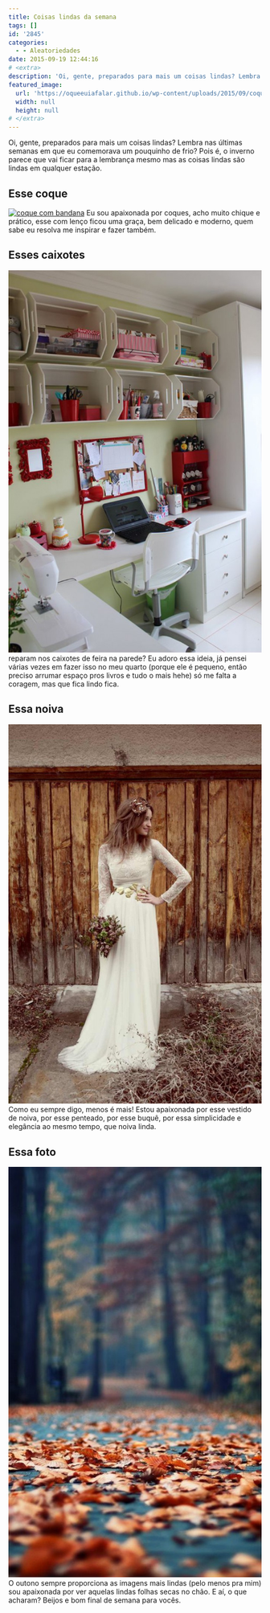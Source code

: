 ```yaml
---
title: Coisas lindas da semana
tags: []
id: '2845'
categories:
  - - Aleatoriedades
date: 2015-09-19 12:44:16
# <extra>
description: 'Oi, gente, preparados para mais um coisas lindas? Lembra nas últimas semanas em que eu comemorava um pouquinho de frio? Pois é, o inverno parece que vai ficar para a lembrança mesmo mas as coisas lindas são lindas em qualquer estação. Esse coque Eu sou apaixonada por coques, acho muito chique e prático, esse com lenço ficou uma graça, bem delicado e moderno, quem sabe eu resolva me inspirar e fazer também. Esses caixotes reparam nos caixotes de feira na parede? Eu adoro essa ideia, já pensei várias vezes em fazer isso no meu quarto (porque ele é pequeno, então preciso arrumar espaço pros livros e tudo o mais hehe) só me falta a coragem, mas que fica lindo fica. Essa noiva Como eu sempre digo, menos é mais! Estou apaixonada por esse vestido de noiva, por esse penteado, por &hellip;'
featured_image: 
  url: 'https://oqueeuiafalar.github.io/wp-content/uploads/2015/09/coque-com-lenço-684x1024.jpg'
  width: null
  height: null
# </extra>
---
```


Oi, gente, preparados para mais um coisas lindas? Lembra nas últimas semanas em que eu comemorava um pouquinho de frio? Pois é, o inverno parece que vai ficar para a lembrança mesmo mas as coisas lindas são lindas em qualquer estação.

## Esse coque

[![coque com bandana ](/wp-content/uploads/2015/09/coque-com-lenço-684x1024.jpg)](/wp-content/uploads/2015/09/coque-com-lenço.jpg) Eu sou apaixonada por coques, acho muito chique e prático, esse com lenço ficou uma graça, bem delicado e moderno, quem sabe eu resolva me inspirar e fazer também.

## Esses caixotes

[![decoração caixote de madeira](/wp-content/uploads/2015/09/decoração-com-caixote-de-feira-678x1024.jpg)](/wp-content/uploads/2015/09/decoração-com-caixote-de-feira.jpg) reparam nos caixotes de feira na parede? Eu adoro essa ideia, já pensei várias vezes em fazer isso no meu quarto (porque ele é pequeno, então preciso arrumar espaço pros livros e tudo o mais hehe) só me falta a coragem, mas que fica lindo fica.

## Essa noiva

[![vestido noiva sofisticado simples vintage ](/wp-content/uploads/2015/09/vestido-de-noiva-simples-683x1024.jpg)](/wp-content/uploads/2015/09/vestido-de-noiva-simples.jpg) Como eu sempre digo, menos é mais! Estou apaixonada por esse vestido de noiva, por esse penteado, por esse buquê, por essa simplicidade e elegância ao mesmo tempo, que noiva linda.

## Essa foto

[![foto folhas secas outono paisagem ](/wp-content/uploads/2015/09/paisage-folhas-outono-632x1024.jpg)](/wp-content/uploads/2015/09/paisage-folhas-outono.jpg) O outono sempre proporciona as imagens mais lindas (pelo menos pra mim) sou apaixonada por ver aquelas lindas folhas secas no chão. E aí, o que acharam? Beijos e bom final de semana para vocês.
